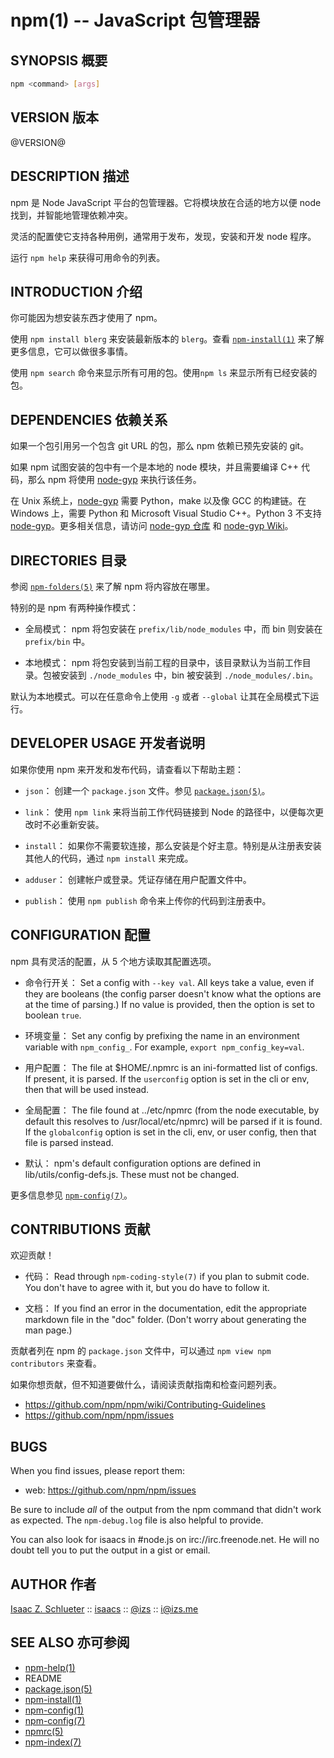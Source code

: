 npm(1) -- JavaScript 包管理器
====================================

## SYNOPSIS 概要
```bash
npm <command> [args]
```

## VERSION 版本

@VERSION@

## DESCRIPTION 描述

npm 是 Node JavaScript 平台的包管理器。它将模块放在合适的地方以便 node 找到，并智能地管理依赖冲突。

灵活的配置使它支持各种用例，通常用于发布，发现，安装和开发 node 程序。

运行 `npm help` 来获得可用命令的列表。

## INTRODUCTION 介绍

你可能因为想安装东西才使用了 npm。

使用 `npm install blerg` 来安装最新版本的 `blerg`。查看 [`npm-install(1)`](https://docs.npmjs.com/cli/install) 来了解更多信息，它可以做很多事情。

使用 `npm search` 命令来显示所有可用的包。使用`npm ls` 来显示所有已经安装的包。

## DEPENDENCIES 依赖关系

如果一个包引用另一个包含 git URL 的包，那么 npm 依赖已预先安装的 git。

如果 npm 试图安装的包中有一个是本地的 node 模块，并且需要编译 C++ 代码，那么 npm 将使用 [node-gyp](https://github.com/TooTallNate/node-gyp) 来执行该任务。

在 Unix 系统上，[node-gyp](https://github.com/TooTallNate/node-gyp) 需要 Python，make 以及像 GCC 的构建链。在 Windows 上，需要 Python 和 Microsoft Visual Studio C++。Python 3 不支持 [node-gyp](https://github.com/TooTallNate/node-gyp)。更多相关信息，请访问 [node-gyp 仓库](https://github.com/TooTallNate/node-gyp) 和 [node-gyp Wiki](https://github.com/TooTallNate/node-gyp/wiki)。

## DIRECTORIES 目录

参阅 [`npm-folders(5)`](https://docs.npmjs.com/files/folders) 来了解 npm 将内容放在哪里。

特别的是 npm 有两种操作模式：

* 全局模式： 
  npm 将包安装在 `prefix/lib/node_modules` 中，而 bin 则安装在 `prefix/bin` 中。

* 本地模式：
  npm 将包安装到当前工程的目录中，该目录默认为当前工作目录。包被安装到 `./node_modules` 中，bin 被安装到  `./node_modules/.bin`。

默认为本地模式。可以在任意命令上使用 `-g` 或者 `--global` 让其在全局模式下运行。 

## DEVELOPER USAGE 开发者说明

如果你使用 npm 来开发和发布代码，请查看以下帮助主题：

* `json`：
  创建一个 `package.json` 文件。参见 [`package.json(5)`](https://docs.npmjs.com/files/package.json)。

* `link`：
  使用 `npm link` 来将当前工作代码链接到 Node 的路径中，以便每次更改时不必重新安装。

* `install`：
  如果你不需要软连接，那么安装是个好主意。特别是从注册表安装其他人的代码，通过 `npm install` 来完成。

* `adduser`：
  创建帐户或登录。凭证存储在用户配置文件中。

* `publish`：
  使用 `npm publish` 命令来上传你的代码到注册表中。

## CONFIGURATION 配置

npm 具有灵活的配置，从 5 个地方读取其配置选项。

* 命令行开关：
  Set a config with `--key val`.  All keys take a value, even if they are booleans (the config parser doesn't know what the options are at the time of parsing.)  If no value is provided, then the option is set to boolean `true`.

* 环境变量：
  Set any config by prefixing the name in an environment variable with `npm_config_`.  For example, `export npm_config_key=val`.

* 用户配置：
  The file at $HOME/.npmrc is an ini-formatted list of configs. If present, it is parsed.  If the `userconfig` option is set in the cli or env, then that will be used instead.

* 全局配置：
  The file found at ../etc/npmrc (from the node executable, by default this resolves to /usr/local/etc/npmrc) will be parsed if it is found.
  If the `globalconfig` option is set in the cli, env, or user config, then that file is parsed instead.

* 默认：
  npm's default configuration options are defined in lib/utils/config-defs.js.  These must not be changed.

更多信息参见 [`npm-config(7)`](https://docs.npmjs.com/misc/config)。

## CONTRIBUTIONS 贡献

欢迎贡献！

* 代码：
  Read through `npm-coding-style(7)` if you plan to submit code. You don't have to agree with it, but you do have to follow it.

* 文档：
  If you find an error in the documentation, edit the appropriate markdown file in the "doc" folder.  (Don't worry about generating the man page.)

贡献者列在 npm 的 `package.json` 文件中，可以通过 `npm view npm contributors` 来查看。

如果你想贡献，但不知道要做什么，请阅读贡献指南和检查问题列表。

* <https://github.com/npm/npm/wiki/Contributing-Guidelines>
* <https://github.com/npm/npm/issues>

## BUGS

When you find issues, please report them:

* web:
  <https://github.com/npm/npm/issues>

Be sure to include *all* of the output from the npm command that didn't work as expected.  The `npm-debug.log` file is also helpful to provide.

You can also look for isaacs in #node.js on irc://irc.freenode.net.  He will no doubt tell you to put the output in a gist or email.

## AUTHOR 作者

[Isaac Z. Schlueter](http://blog.izs.me/) ::
[isaacs](https://github.com/isaacs/) ::
[@izs](http://twitter.com/izs) ::
<i@izs.me>

## SEE ALSO 亦可参阅
* [npm-help(1)](https://docs.npmjs.com/cli/help)
* README
* [package.json(5)](https://docs.npmjs.com/files/package.json)
* [npm-install(1)](https://docs.npmjs.com/cli/install)
* [npm-config(1)](https://docs.npmjs.com/cli/config)
* [npm-config(7)](https://docs.npmjs.com/misc/config)
* [npmrc(5)](https://docs.npmjs.com/files/npmrc)
* [npm-index(7)](https://docs.npmjs.com/)
